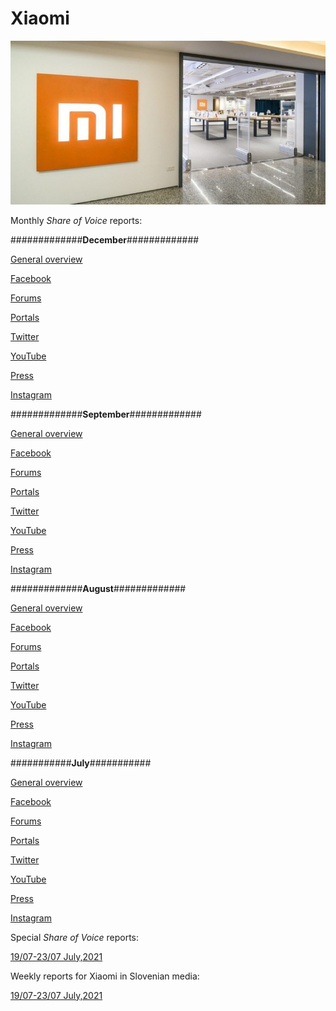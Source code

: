 # Xiaomi

<p align="center">
  <img src="Dta/foto.jpg" width="750" title="hover text">
</p>



Monthly *Share of Voice* reports:


#############**December**#############


[General overview](https://raw.githack.com/lusiki/Xiaomi/main/September/General.html#1)

[Facebook](https://raw.githack.com/lusiki/Xiaomi/main/September/Facebook.html)

[Forums](https://raw.githack.com/lusiki/Xiaomi/main/September/Forums.html#1)

[Portals](https://raw.githack.com/lusiki/Xiaomi/main/September/Portals.html#1)

[Twitter](https://raw.githack.com/lusiki/Xiaomi/main/September/Twitter.html#1)

[YouTube](https://raw.githack.com/lusiki/Xiaomi/main/September/YouTube.html#1)

[Press](https://raw.githack.com/lusiki/Xiaomi/main/September/Press.html#1)

[Instagram](https://raw.githack.com/lusiki/Xiaomi/main/September/Instagram.html#1)


#############**September**#############


[General overview](https://raw.githack.com/lusiki/Xiaomi/main/September/General.html#1)

[Facebook](https://raw.githack.com/lusiki/Xiaomi/main/September/Facebook.html)

[Forums](https://raw.githack.com/lusiki/Xiaomi/main/September/Forums.html#1)

[Portals](https://raw.githack.com/lusiki/Xiaomi/main/September/Portals.html#1)

[Twitter](https://raw.githack.com/lusiki/Xiaomi/main/September/Twitter.html#1)

[YouTube](https://raw.githack.com/lusiki/Xiaomi/main/September/YouTube.html#1)

[Press](https://raw.githack.com/lusiki/Xiaomi/main/September/Press.html#1)

[Instagram](https://raw.githack.com/lusiki/Xiaomi/main/September/Instagram.html#1)




#############**August**#############




[General overview](https://raw.githack.com/lusiki/Xiaomi/main/August/General.html#1)

[Facebook](https://raw.githack.com/lusiki/Xiaomi/main/August/Facebook.html#1)

[Forums](https://raw.githack.com/lusiki/Xiaomi/main/August/Facebook.html#1)

[Portals](https://raw.githack.com/lusiki/Xiaomi/main/August/Portals.html)

[Twitter](https://raw.githack.com/lusiki/Xiaomi/main/August/Twitter.html)

[YouTube](https://raw.githack.com/lusiki/Xiaomi/main/August/YouTube.html)

[Press](https://raw.githack.com/lusiki/Xiaomi/main/August/Press.html)

[Instagram](https://raw.githack.com/lusiki/Xiaomi/main/August/Instagram.html)


###########**July**###########



[General overview](https://raw.githack.com/lusiki/Xiaomi/main/July/General.html)

[Facebook](https://raw.githack.com/lusiki/Xiaomi/main/July/Facebook.html)

[Forums](https://raw.githack.com/lusiki/Xiaomi/main/July/Portals.html)

[Portals](https://github.com/lusiki/Xiaomi/blob/main/July/Portals.html)

[Twitter](https://raw.githack.com/lusiki/Xiaomi/main/July/Twitter.html)

[YouTube](https://raw.githack.com/lusiki/Xiaomi/main/July/YouTube.html)

[Press](https://raw.githack.com/lusiki/Xiaomi/main/July/Press.html)

[Instagram](https://raw.githack.com/lusiki/Xiaomi/main/July/Instagram.html)





Special *Share of Voice* reports:

[19/07-23/07 July,2021](https://raw.githack.com/lusiki/Xiaomi/main/Code/weekly19-23.html)


Weekly reports for Xiaomi in Slovenian media:

[19/07-23/07 July,2021](https://raw.githack.com/lusiki/Xiaomi/main/Code/weekly19-23Slovenia.html)